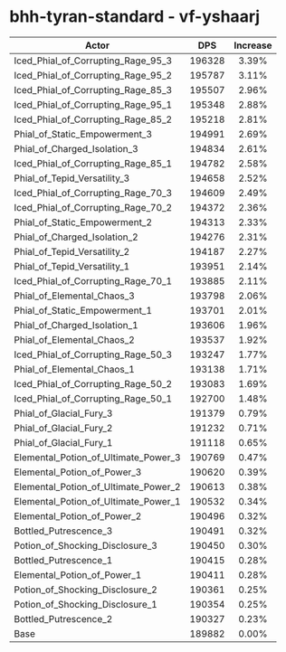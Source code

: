 # bhh-tyran-standard - vf-yshaarj
| Actor | DPS | Increase |
|---|:---:|:---:|
|Iced_Phial_of_Corrupting_Rage_95_3|196328|3.39%|
|Iced_Phial_of_Corrupting_Rage_95_2|195787|3.11%|
|Iced_Phial_of_Corrupting_Rage_85_3|195507|2.96%|
|Iced_Phial_of_Corrupting_Rage_95_1|195348|2.88%|
|Iced_Phial_of_Corrupting_Rage_85_2|195218|2.81%|
|Phial_of_Static_Empowerment_3|194991|2.69%|
|Phial_of_Charged_Isolation_3|194834|2.61%|
|Iced_Phial_of_Corrupting_Rage_85_1|194782|2.58%|
|Phial_of_Tepid_Versatility_3|194658|2.52%|
|Iced_Phial_of_Corrupting_Rage_70_3|194609|2.49%|
|Iced_Phial_of_Corrupting_Rage_70_2|194372|2.36%|
|Phial_of_Static_Empowerment_2|194313|2.33%|
|Phial_of_Charged_Isolation_2|194276|2.31%|
|Phial_of_Tepid_Versatility_2|194187|2.27%|
|Phial_of_Tepid_Versatility_1|193951|2.14%|
|Iced_Phial_of_Corrupting_Rage_70_1|193885|2.11%|
|Phial_of_Elemental_Chaos_3|193798|2.06%|
|Phial_of_Static_Empowerment_1|193701|2.01%|
|Phial_of_Charged_Isolation_1|193606|1.96%|
|Phial_of_Elemental_Chaos_2|193537|1.92%|
|Iced_Phial_of_Corrupting_Rage_50_3|193247|1.77%|
|Phial_of_Elemental_Chaos_1|193138|1.71%|
|Iced_Phial_of_Corrupting_Rage_50_2|193083|1.69%|
|Iced_Phial_of_Corrupting_Rage_50_1|192700|1.48%|
|Phial_of_Glacial_Fury_3|191379|0.79%|
|Phial_of_Glacial_Fury_2|191232|0.71%|
|Phial_of_Glacial_Fury_1|191118|0.65%|
|Elemental_Potion_of_Ultimate_Power_3|190769|0.47%|
|Elemental_Potion_of_Power_3|190620|0.39%|
|Elemental_Potion_of_Ultimate_Power_2|190613|0.38%|
|Elemental_Potion_of_Ultimate_Power_1|190532|0.34%|
|Elemental_Potion_of_Power_2|190496|0.32%|
|Bottled_Putrescence_3|190491|0.32%|
|Potion_of_Shocking_Disclosure_3|190450|0.30%|
|Bottled_Putrescence_1|190415|0.28%|
|Elemental_Potion_of_Power_1|190411|0.28%|
|Potion_of_Shocking_Disclosure_2|190361|0.25%|
|Potion_of_Shocking_Disclosure_1|190354|0.25%|
|Bottled_Putrescence_2|190327|0.23%|
|Base|189882|0.00%|
